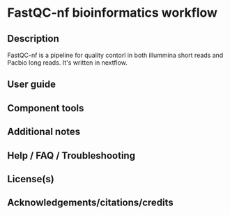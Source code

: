 # FastQC-nf bioinformatics workflow

## Description
FastQC-nf is a pipeline for quality contorl in both illummina short reads and Pacbio long reads. It's written in nextflow. 


## User guide

## Component tools

## Additional notes

## Help / FAQ / Troubleshooting

## License(s)

## Acknowledgements/citations/credits
